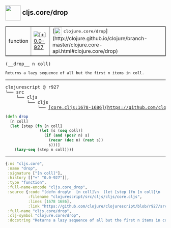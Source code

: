 ## <img width="48px" valign="middle" src="http://i.imgur.com/Hi20huC.png"> cljs.core/drop

 <table border="1">
<tr>
<td>function</td>
<td><a href="https://github.com/cljsinfo/api-refs/tree/0.0-927"><img valign="middle" alt="[+] 0.0-927" src="https://img.shields.io/badge/+-0.0--927-lightgrey.svg"></a> </td>
<td>
[<img height="24px" valign="middle" src="http://i.imgur.com/1GjPKvB.png"> <samp>clojure.core/drop</samp>](http://clojure.github.io/clojure/branch-master/clojure.core-api.html#clojure.core/drop)
</td>
</tr>
</table>

 <samp>
(__drop__ n coll)<br>
</samp>

```
Returns a lazy sequence of all but the first n items in coll.
```

---

 <pre>
clojurescript @ r927
└── src
    └── cljs
        └── cljs
            └── <ins>[core.cljs:1678-1686](https://github.com/clojure/clojurescript/blob/r927/src/cljs/cljs/core.cljs#L1678-L1686)</ins>
</pre>

```clj
(defn drop
  [n coll]
  (let [step (fn [n coll]
               (let [s (seq coll)]
                 (if (and (pos? n) s)
                   (recur (dec n) (rest s))
                   s)))]
    (lazy-seq (step n coll))))
```


---

```clj
{:ns "cljs.core",
 :name "drop",
 :signature ["[n coll]"],
 :history [["+" "0.0-927"]],
 :type "function",
 :full-name-encode "cljs.core_drop",
 :source {:code "(defn drop\n  [n coll]\n  (let [step (fn [n coll]\n               (let [s (seq coll)]\n                 (if (and (pos? n) s)\n                   (recur (dec n) (rest s))\n                   s)))]\n    (lazy-seq (step n coll))))",
          :filename "clojurescript/src/cljs/cljs/core.cljs",
          :lines [1678 1686],
          :link "https://github.com/clojure/clojurescript/blob/r927/src/cljs/cljs/core.cljs#L1678-L1686"},
 :full-name "cljs.core/drop",
 :clj-symbol "clojure.core/drop",
 :docstring "Returns a lazy sequence of all but the first n items in coll."}

```
